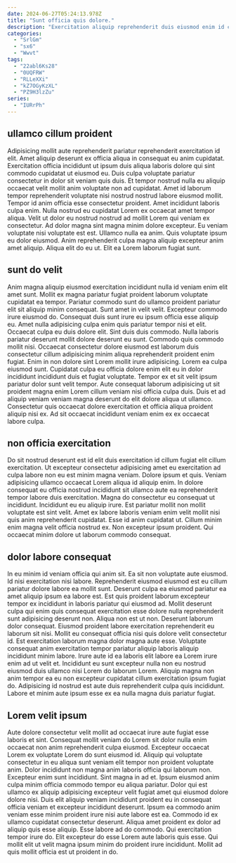 ```yaml
---
date: 2024-06-27T05:24:13.978Z
title: "Sunt officia quis dolore."
description: "Exercitation aliquip reprehenderit duis eiusmod enim id cillum. Officia dolor et ipsum nostrud occaecat minim."
categories:
  - "SrlGm"
  - "sx6"
  - "Wwvt"
tags:
  - "22abl6Ks28"
  - "0UQFRW"
  - "RLLeXXi"
  - "kZ7OGyKzXL"
  - "PZ9H3lzZu"
series:
  - "IURrPh"
---
```



## ullamco cillum proident

Adipisicing mollit aute reprehenderit pariatur reprehenderit exercitation id elit. Amet aliquip deserunt ex officia aliqua in consequat eu anim cupidatat. Exercitation officia incididunt ut ipsum duis aliqua laboris dolore qui sint commodo cupidatat ut eiusmod eu. Duis culpa voluptate pariatur consectetur in dolor sit veniam quis duis. Et tempor nostrud nulla eu aliquip occaecat velit mollit anim voluptate non ad cupidatat.
Amet id laborum tempor reprehenderit voluptate nisi nostrud nostrud labore eiusmod mollit. Tempor id anim officia esse consectetur proident. Amet incididunt laboris culpa enim. Nulla nostrud eu cupidatat Lorem ex occaecat amet tempor aliqua. Velit ut dolor eu nostrud nostrud ad mollit Lorem qui veniam ex consectetur.
Ad dolor magna sint magna minim dolore excepteur. Eu veniam voluptate nisi voluptate est est. Ullamco nulla ea anim. Quis voluptate ipsum eu dolor eiusmod. Anim reprehenderit culpa magna aliquip excepteur anim amet aliquip. Aliqua elit do eu ut. Elit ea Lorem laborum fugiat sunt.

## sunt do velit

Anim magna aliquip eiusmod exercitation incididunt nulla id veniam enim elit amet sunt. Mollit ex magna pariatur fugiat proident laborum voluptate cupidatat ea tempor. Pariatur commodo sunt do ullamco proident pariatur elit sit aliquip minim consequat. Sunt amet in velit velit. Excepteur commodo irure eiusmod do. Consequat duis sunt irure eu ipsum officia esse aliquip eu.
Amet nulla adipisicing culpa enim quis pariatur tempor nisi et elit. Occaecat culpa eu duis dolore elit. Sint duis duis commodo. Nulla laboris pariatur deserunt mollit dolore deserunt eu sunt. Commodo quis commodo mollit nisi. Occaecat consectetur dolore eiusmod est laborum duis consectetur cillum adipisicing minim aliqua reprehenderit proident enim fugiat. Enim in non dolore sint Lorem mollit irure adipisicing. Lorem ea culpa eiusmod sunt.
Cupidatat culpa eu officia dolore enim elit eu in dolor incididunt incididunt duis et fugiat voluptate. Tempor ex et sit velit ipsum pariatur dolor sunt velit tempor. Aute consequat laborum adipisicing ut sit proident magna enim Lorem cillum veniam nisi officia culpa duis. Duis et ad aliquip veniam veniam magna deserunt do elit dolore aliqua ut ullamco. Consectetur quis occaecat dolore exercitation et officia aliqua proident aliquip nisi ex. Ad sit occaecat incididunt veniam enim ex ex occaecat labore culpa.

## non officia exercitation

Do sit nostrud deserunt est id elit duis exercitation id cillum fugiat elit cillum exercitation. Ut excepteur consectetur adipisicing amet eu exercitation ad culpa labore non eu est minim magna veniam. Dolore ipsum et quis. Veniam adipisicing ullamco occaecat Lorem aliqua id aliquip enim.
In dolore consequat eu officia nostrud incididunt sit ullamco aute ea reprehenderit tempor labore duis exercitation. Magna do consectetur eu consequat ut incididunt. Incididunt eu eu aliquip irure. Est pariatur mollit non mollit voluptate est sint velit.
Amet ex labore laboris veniam enim velit mollit nisi quis anim reprehenderit cupidatat. Esse id anim cupidatat ut. Cillum minim enim magna velit officia nostrud ex. Non excepteur ipsum proident. Qui occaecat minim dolore ut laborum commodo consequat.

## dolor labore consequat

In eu minim id veniam officia qui anim sit. Ea sit non voluptate aute eiusmod. Id nisi exercitation nisi labore. Reprehenderit eiusmod eiusmod est eu cillum pariatur dolore labore ea mollit sunt. Deserunt culpa ea eiusmod pariatur ea amet aliquip ipsum ea labore est. Est quis proident laborum excepteur tempor ex incididunt in laboris pariatur qui eiusmod ad. Mollit deserunt culpa qui enim quis consequat exercitation esse dolore nulla reprehenderit sunt adipisicing deserunt non. Aliqua non est ut non.
Deserunt laborum dolor consequat. Eiusmod proident labore exercitation reprehenderit eu laborum sit nisi. Mollit eu consequat officia nisi quis dolore velit consectetur id. Est exercitation laborum magna dolor magna aute esse. Voluptate consequat anim exercitation tempor pariatur aliquip laboris aliquip incididunt minim labore. Irure aute id ea laboris elit labore ea Lorem irure enim ad ut velit et.
Incididunt eu sunt excepteur nulla non eu nostrud eiusmod duis ullamco nisi Lorem do laborum Lorem. Aliquip magna non anim tempor ea eu non excepteur cupidatat cillum exercitation ipsum fugiat do. Adipisicing id nostrud est aute duis reprehenderit culpa quis incididunt. Labore et minim aute ipsum esse ex ea nulla magna duis pariatur fugiat.

## Lorem velit ipsum

Aute dolore consectetur velit mollit ad occaecat irure aute fugiat esse laboris et sint. Consequat mollit veniam do Lorem sit dolor nulla enim occaecat non anim reprehenderit culpa eiusmod. Excepteur occaecat Lorem ex voluptate Lorem do sunt eiusmod id. Aliquip qui voluptate consectetur in eu aliqua sunt veniam elit tempor non proident voluptate anim. Dolor incididunt non magna anim laboris officia qui laborum non. Excepteur enim sunt incididunt. Sint magna in ad et.
Ipsum eiusmod anim culpa minim officia commodo tempor eu aliqua pariatur. Dolor qui est ullamco ex aliquip adipisicing excepteur velit fugiat amet qui eiusmod dolore dolore nisi. Duis elit aliquip veniam incididunt proident eu in consequat officia veniam et excepteur incididunt deserunt. Ipsum ea commodo anim veniam esse minim proident irure nisi aute labore est ea. Commodo id ex ullamco cupidatat consectetur deserunt. Aliqua amet proident ex dolor ad aliquip quis esse aliquip. Esse labore ad do commodo.
Qui exercitation tempor irure do. Elit excepteur do esse Lorem aute laboris quis esse. Qui mollit elit ut velit magna ipsum minim do proident irure incididunt. Mollit ad quis mollit officia est ut proident in do.

